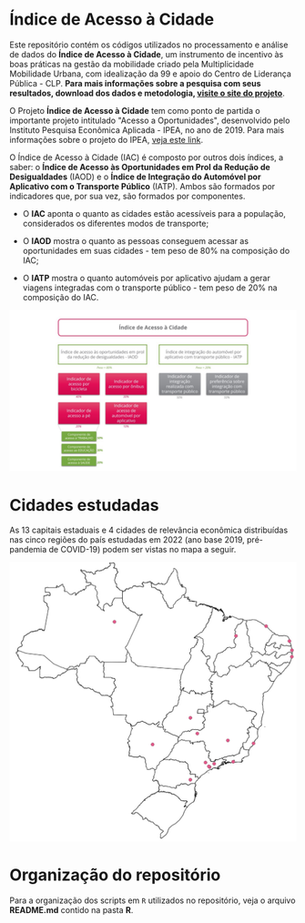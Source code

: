 

# Índice de Acesso à Cidade

Este repositório contém os códigos utilizados no processamento e análise de dados do **Índice de Acesso à Cidade**, um instrumento de incentivo às boas práticas na gestão da mobilidade criado pela Multiplicidade Mobilidade Urbana, com idealização da 99 e apoio do Centro de Liderança Pública - CLP. **Para mais informações sobre a pesquisa com seus resultados, download dos dados e metodologia, [visite o site do projeto](https://multiplicidademobilidade.com.br/)**.

O Projeto **Índice de Acesso à Cidade** tem como ponto de partida o importante projeto intitulado "Acesso a Oportunidades", desenvolvido pelo Instituto Pesquisa Econômica Aplicada - IPEA, no ano de 2019. Para mais informações sobre o projeto do IPEA, [veja este link](https://www.ipea.gov.br/acessooportunidades/).

O Índice de Acesso à Cidade (IAC) é composto por outros dois índices, a saber: o **Índice de Acesso às Oportunidades em Prol da Redução de Desigualdades** (IAOD) e o **Índice de Integração do Automóvel por Aplicativo com o Transporte Público** (IATP). Ambos são formados por indicadores que, por sua vez, são formados por componentes.

-   O **IAC** aponta o quanto as cidades estão acessíveis para a população, considerados os diferentes modos de transporte;
    
-   O **IAOD** mostra o quanto as pessoas conseguem acessar as oportunidades em suas cidades - tem peso de 80% na composição do IAC;
    
-   O **IATP** mostra o quanto automóveis por aplicativo ajudam a gerar viagens integradas com o transporte público - tem peso de 20% na composição do IAC.

<p align="center">
  <img src="https://github.com/Multiplicidademobilidade/indice_acesso_cidade/blob/main/iac.jpg" alt="IAC" width="600"/>
</p>

# Cidades estudadas

As 13 capitais estaduais e 4 cidades de relevância econômica distribuídas nas cinco regiões do país estudadas em 2022 (ano base 2019, pré-pandemia de COVID-19) podem ser vistas no mapa a seguir.

<p align="center">
  <img src="https://github.com/Multiplicidademobilidade/indice_acesso_cidade/blob/main/mapa.png" alt="IAC" width="600"/>
</p>


# Organização do repositório

Para a organização dos scripts em `R` utilizados no repositório, veja o arquivo **README.md** contido na pasta **R**.
